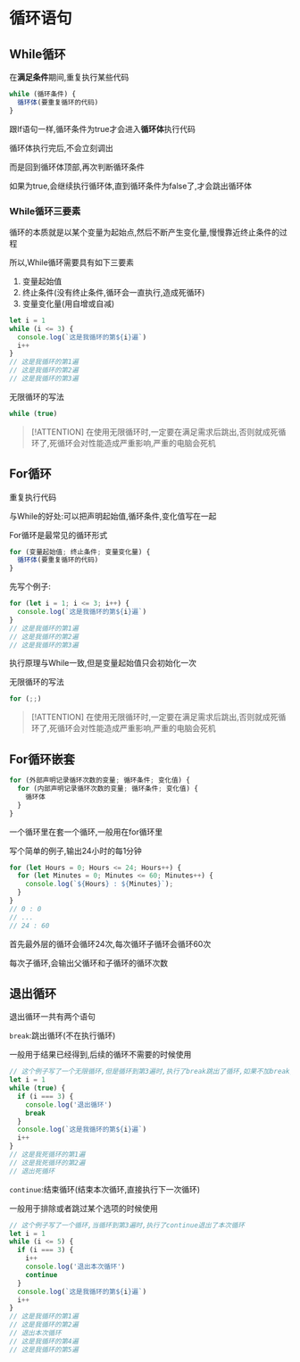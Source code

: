 # 循环语句

## While循环

在**满足条件**期间,重复执行某些代码

```js
while (循环条件) {
  循环体(要重复循环的代码)
}
```

跟If语句一样,循环条件为true才会进入**循环体**执行代码

循环体执行完后,不会立刻调出

而是回到循环体顶部,再次判断循环条件

如果为true,会继续执行循环体,直到循环条件为false了,才会跳出循环体

### While循环三要素

循环的本质就是以某个变量为起始点,然后不断产生变化量,慢慢靠近终止条件的过程

所以,While循环需要具有如下三要素

1. 变量起始值
2. 终止条件(没有终止条件,循环会一直执行,造成死循环)
3. 变量变化量(用自增或自减)

```js
let i = 1
while (i <= 3) {
  console.log(`这是我循环的第${i}遍`)
  i++
}
// 这是我循环的第1遍
// 这是我循环的第2遍
// 这是我循环的第3遍
```

无限循环的写法

```js
while (true)
```

> [!ATTENTION]
> 在使用无限循环时,一定要在满足需求后跳出,否则就成死循环了,死循环会对性能造成严重影响,严重的电脑会死机

## For循环

重复执行代码

与While的好处:可以把声明起始值,循环条件,变化值写在一起

For循环是最常见的循环形式

```js
for (变量起始值; 终止条件; 变量变化量) {
  循环体(要重复循环的代码)
}
```

先写个例子:

```js
for (let i = 1; i <= 3; i++) {
  console.log(`这是我循环的第${i}遍`)
}
// 这是我循环的第1遍
// 这是我循环的第2遍
// 这是我循环的第3遍
```

执行原理与While一致,但是变量起始值只会初始化一次

无限循环的写法

```js
for (;;)
```

> [!ATTENTION]
> 在使用无限循环时,一定要在满足需求后跳出,否则就成死循环了,死循环会对性能造成严重影响,严重的电脑会死机

## For循环嵌套

```js
for (外部声明记录循环次数的变量; 循环条件; 变化值) {
  for (内部声明记录循环次数的变量; 循环条件; 变化值) {
    循环体
  }
}
```

一个循环里在套一个循环,一般用在for循环里

写个简单的例子,输出24小时的每1分钟

```js
for (let Hours = 0; Hours <= 24; Hours++) {
  for (let Minutes = 0; Minutes <= 60; Minutes++) {
    console.log(`${Hours} : ${Minutes}`);
  }
}
// 0 : 0
// ...
// 24 : 60
```

首先最外层的循环会循环24次,每次循环子循环会循环60次

每次子循环,会输出父循环和子循环的循环次数

## 退出循环

退出循环一共有两个语句

`break`:跳出循环(不在执行循环)

一般用于结果已经得到,后续的循环不需要的时候使用

```js
// 这个例子写了一个无限循环,但是循环到第3遍时,执行了break跳出了循环,如果不加break,循环体会一直循环下去,永不停止(死循环)
let i = 1
while (true) {
  if (i === 3) {
  	console.log('退出循环')
    break
  }
  console.log(`这是我循环的第${i}遍`)
  i++
}
// 这是我死循环的第1遍
// 这是我死循环的第2遍
// 退出死循环
```

`continue`:结束循环(结束本次循环,直接执行下一次循环)

一般用于排除或者跳过某个选项的时候使用

```js
// 这个例子写了一个循环,当循环到第3遍时,执行了continue退出了本次循环
let i = 1
while (i <= 5) {
  if (i === 3) {
    i++
    console.log('退出本次循环')
    continue
  }
  console.log(`这是我循环的第${i}遍`)
  i++
}
// 这是我循环的第1遍
// 这是我循环的第2遍
// 退出本次循环
// 这是我循环的第4遍
// 这是我循环的第5遍
```